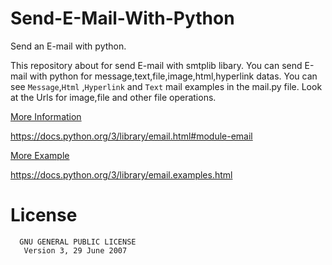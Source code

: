 # Send-E-Mail-With-Python
Send an E-mail with python.

  This repository about for send E-mail with smtplib libary. You can send E-mail with python for message,text,file,image,html,hyperlink datas.
You can see `Message`,`Html` ,`Hyperlink` and `Text` mail examples in the mail.py file. Look at the Urls for image,file and other file operations.

[More Information](#)

https://docs.python.org/3/library/email.html#module-email

[More Example](#)

https://docs.python.org/3/library/email.examples.html
  
# License

      GNU GENERAL PUBLIC LICENSE
       Version 3, 29 June 2007
    
